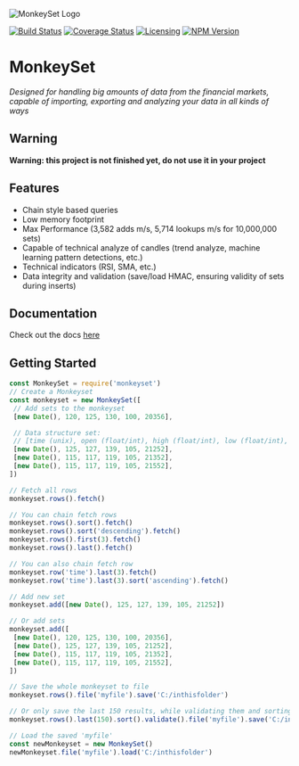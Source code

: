 ![MonkeySet Logo](https://i.imgur.com/xulpNjs.png)

[![Build Status](https://travis-ci.org/michaeldegroot/MonkeySet.png?branch=master)](https://travis-ci.org/michaeldegroot/MonkeySet) [![Coverage Status](https://coveralls.io/repos/github/michaeldegroot/MonkeySet/badge.png?branch=master)](https://coveralls.io/github/michaeldegroot/MonkeySet?branch=master) [![Licensing](https://img.shields.io/github/license/michaeldegroot/monkeyset.png)](https://raw.githubusercontent.com/michaeldegroot/MonkeySet/master/LICENSE) [![NPM Version](https://img.shields.io/npm/v/monkeyset.png)](https://www.npmjs.com/package/monkeyset)

# MonkeySet
*Designed for handling big amounts of data from the financial markets, capable of importing, exporting and analyzing your data in all kinds of ways*

## Warning
**Warning: this project is not finished yet, do not use it in your project**

## Features
 - Chain style based queries
 - Low memory footprint
 - Max Performance (3,582 adds m/s, 5,714 lookups m/s for 10,000,000 sets)
 - Capable of technical analyze of candles (trend analyze, machine learning pattern detections, etc.)
 - Technical indicators (RSI, SMA, etc.)
 - Data integrity and validation (save/load HMAC, ensuring validity of sets during inserts)

## Documentation
 Check out the docs [here](https://htmlpreview.github.io/?https://github.com/michaeldegroot/MonkeySet/blob/master/out/index.html)


## Getting Started

 ```javascript
const MonkeySet = require('monkeyset')
// Create a Monkeyset
const monkeyset = new MonkeySet([
  // Add sets to the monkeyset
  [new Date(), 120, 125, 130, 100, 20356],

  // Data structure set:
  // [time (unix), open (float/int), high (float/int), low (float/int), close (float/int), volume (float/int)]
  [new Date(), 125, 127, 139, 105, 21252],
  [new Date(), 115, 117, 119, 105, 21352],
  [new Date(), 115, 117, 119, 105, 21552],
])

// Fetch all rows
monkeyset.rows().fetch()

// You can chain fetch rows
monkeyset.rows().sort().fetch()
monkeyset.rows().sort('descending').fetch()
monkeyset.rows().first(3).fetch()
monkeyset.rows().last().fetch()

// You can also chain fetch row
monkeyset.row('time').last(3).fetch()
monkeyset.row('time').last(3).sort('ascending').fetch()

// Add new set
monkeyset.add([new Date(), 125, 127, 139, 105, 21252])

// Or add sets
monkeyset.add([
  [new Date(), 120, 125, 130, 100, 20356],
  [new Date(), 125, 127, 139, 105, 21252],
  [new Date(), 115, 117, 119, 105, 21352],
  [new Date(), 115, 117, 119, 105, 21552],
])

// Save the whole monkeyset to file
monkeyset.rows().file('myfile').save('C:/inthisfolder')

// Or only save the last 150 results, while validating them and sorting
monkeyset.rows().last(150).sort().validate().file('myfile').save('C:/inthisfolder')

// Load the saved 'myfile'
const newMonkeyset = new MonkeySet()
newMonkeyset.file('myfile').load('C:/inthisfolder')
```
